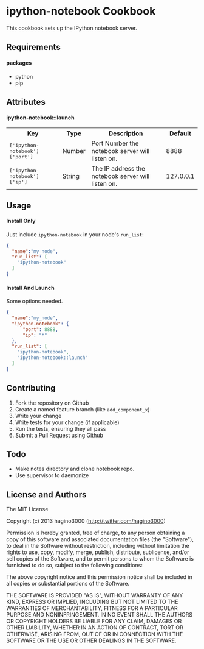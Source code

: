 ipython-notebook Cookbook
=========================
This cookbook sets up the IPython notebook server.


Requirements
------------

#### packages

- python
- pip

Attributes
----------

#### ipython-notebook::launch
<table>
  <tr>
    <th>Key</th>
    <th>Type</th>
    <th>Description</th>
    <th>Default</th>
  </tr>
  <tr>
    <td><tt>['ipython-notebook']['port']</tt></td>
    <td>Number</td>
    <td>Port Number the notebook server will listen on.</td>
    <td>8888</td>
  </tr>
  <tr>
    <td><tt>['ipython-notebook']['ip']</tt></td>
    <td>String</td>
    <td>The IP address the notebook server will listen on.</td>
    <td>127.0.0.1</td>
  </tr>
</table>

Usage
-----
#### Install Only

Just include `ipython-notebook` in your node's `run_list`:

```json
{
  "name":"my_node",
  "run_list": [
    "ipython-notebook"
  ]
}
```

#### Install And Launch

Some options needed.

```json
{
  "name":"my_node",
  "ipython-notebook": {
      "port": 8888,
      "ip": "*"
  },
  "run_list": [
    "ipython-notebook",
    "ipython-notebook::launch"
  ]
}
```

Contributing
------------

1. Fork the repository on Github
2. Create a named feature branch (like `add_component_x`)
3. Write your change
4. Write tests for your change (if applicable)
5. Run the tests, ensuring they all pass
6. Submit a Pull Request using Github

Todo
----

- Make notes directory and clone notebook repo.
- Use supervisor to daemonize

License and Authors
-------------------

The MIT License

Copyright (c) 2013 hagino3000 (http://twitter.com/hagino3000)

Permission is hereby granted, free of charge, to any person obtaining a copy of this software and associated documentation files (the "Software"), to deal in the Software without restriction, including without limitation the rights to use, copy, modify, merge, publish, distribute, sublicense, and/or sell copies of the Software, and to permit persons to whom the Software is furnished to do so, subject to the following conditions:

The above copyright notice and this permission notice shall be included in all copies or substantial portions of the Software.

THE SOFTWARE IS PROVIDED "AS IS", WITHOUT WARRANTY OF ANY KIND, EXPRESS OR IMPLIED, INCLUDING BUT NOT LIMITED TO THE WARRANTIES OF MERCHANTABILITY, FITNESS FOR A PARTICULAR PURPOSE AND NONINFRINGEMENT. IN NO EVENT SHALL THE AUTHORS OR COPYRIGHT HOLDERS BE LIABLE FOR ANY CLAIM, DAMAGES OR OTHER LIABILITY, WHETHER IN AN ACTION OF CONTRACT, TORT OR OTHERWISE, ARISING FROM, OUT OF OR IN CONNECTION WITH THE SOFTWARE OR THE USE OR OTHER DEALINGS IN THE SOFTWARE.

